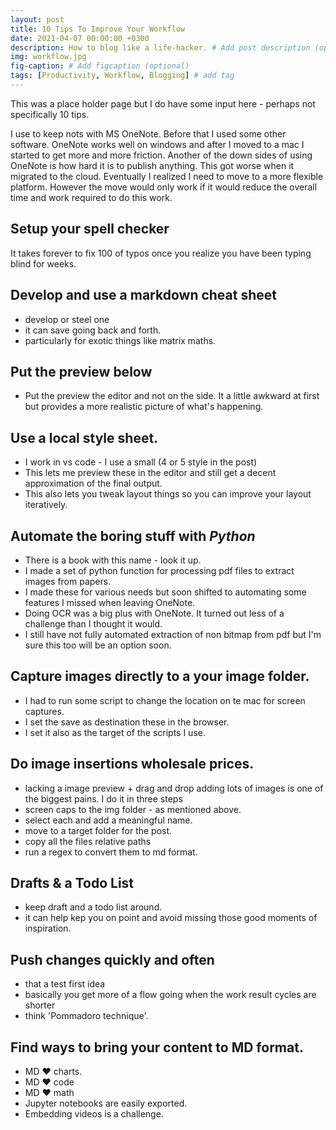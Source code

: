 ```yaml
---
layout: post
title: 10 Tips To Improve Your Workflow
date: 2021-04-07 00:00:00 +0300
description: How to blog like a life-hacker. # Add post description (optional)
img: workflow.jpg 
fig-caption: # Add figcaption (optional)
tags: [Productivity, Workflow, Blogging] # add tag
---
```


This was a place holder page but I do have some input here - perhaps not specifically 10 tips.

I use to keep nots with MS OneNote. Before that I used some other software. OneNote works well on windows and after I moved to a mac I started to get more and more friction. Another of the down sides of using OneNote is how hard it is to publish anything. This got worse when it migrated to the cloud. Eventually I realized I need to move to a more flexible platform. However the move would only work if it would reduce the overall time and work required to do this work.

## Setup your spell checker

It takes forever to fix 100 of typos once you realize you have been typing blind for weeks.

## Develop and use a markdown cheat sheet
 - develop or steel one
 - it can save going back and forth.
 - particularly for exotic things like matrix maths.

## Put the preview below 
- Put the preview the editor and not on the side. It a little awkward at first but provides a more realistic picture of what's happening.

##  Use a local style sheet.
- I work in vs code - I use a small (4 or 5 style in the post)
- This lets me preview these in the editor and still get a decent approximation of the final output. 
- This also lets you tweak layout things so you can  improve your layout iteratively.

## Automate the boring stuff with *Python*
- There is a book with this name - look it up.
- I made a set of python function for processing pdf files to extract images from papers.
- I made these for various needs but soon shifted to automating some features I missed when leaving OneNote.
- Doing OCR was a big plus with OneNote. It turned out less of a challenge than I thought it would.
- I still have not fully automated extraction of non bitmap from pdf but I'm sure this too will be an option soon.

## Capture images directly to a your image folder.
- I had to run some script to change the location on te mac for screen captures. 
- I set the save as destination these in the browser.
- I set it also as the target of the scripts I use.

## Do image insertions wholesale prices.
- lacking a image preview + drag and drop adding lots of images is one of the biggest pains. I do it in three steps
- screen caps to the img folder - as mentioned above.
- select each and add a meaningful name.
- move to a target folder for the post.
- copy all the files relative paths
- run a regex to convert them to md format.

## Drafts & a Todo List
- keep draft and a todo list around.
- it can help kep you on point and avoid missing those good moments of inspiration.

## Push changes quickly and often
- that a test first idea 
- basically you get more of a flow going when the work result cycles are shorter
- think 'Pommadoro technique'.

## Find ways to bring your content to MD format.
- MD :heart: charts.
- MD :heart: code 
- MD :heart: math
- Jupyter notebooks are easily exported.
- Embedding videos is a challenge.


